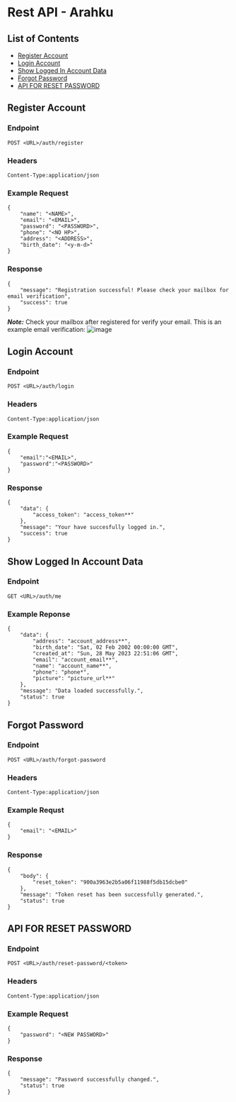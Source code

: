 # Rest API - Arahku

## List of Contents
- [Register Account](#register-account)
- [Login Account](#login-account)
- [Show Logged In Account Data](#show-logged-in-account-data)
- [Forgot Password](#forgot-password)
- [API FOR RESET PASSWORD](#api-for-reset-password)

## Register Account

### Endpoint
```
POST <URL>/auth/register
```
### Headers
```
Content-Type:application/json
```
### Example Request
```
{
    "name": "<NAME>",
    "email": "<EMAIL>",
    "password": "<PASSWORD>",
    "phone": "<NO HP>",
    "address": "<ADDRESS>",
    "birth_date": "<y-m-d>"
}
```
### Response
```
{
    "message": "Registration successful! Please check your mailbox for email verification",
    "success": true
}
```
***Note:***
Check your mailbox after registered for verify your email. This is an example email verification:
![image](https://github.com/zulfahmidev/capstone_api/assets/109580466/8936f40f-4911-48f3-b702-40fd1465d7d2)

## Login Account
### Endpoint
```
POST <URL>/auth/login
```
### Headers
```
Content-Type:application/json
``` 
### Example Request
```
{
    "email":"<EMAIL>",
    "password":"<PASSWORD>"
}
```
### Response
```
{
    "data": {
        "access_token": "access_token**"
    },
    "message": "Your have succesfully logged in.",
    "success": true
}
```

## Show Logged In Account Data
### Endpoint
```
GET <URL>/auth/me
```
### Example Reponse
```
{
    "data": {
        "address": "account_address**",
        "birth_date": "Sat, 02 Feb 2002 00:00:00 GMT",
        "created_at": "Sun, 28 May 2023 22:51:06 GMT",
        "email": "account_email**",
        "name": "account_name**",
        "phone": "phone*",
        "picture": "picture_url**"
    },
    "message": "Data loaded successfully.",
    "status": true
}
```
## Forgot Password
### Endpoint
```
POST <URL>/auth/forgot-password
```
### Headers
```
Content-Type:application/json
```
### Example Requst
```
{
    "email": "<EMAIL>"
}
```
### Response
```
{
    "body": {
        "reset_token": "900a3963e2b5a06f11988f5db15dcbe0"
    },
    "message": "Token reset has been successfully generated.",
    "status": true
}
```

## API FOR RESET PASSWORD
### Endpoint
```
POST <URL>/auth/reset-password/<token>
```
### Headers
```
Content-Type:application/json
```
### Example Request
```
{
    "password": "<NEW PASSWORD>"
}
```
### Response
```
{
    "message": "Password successfully changed.",
    "status": true
}
```